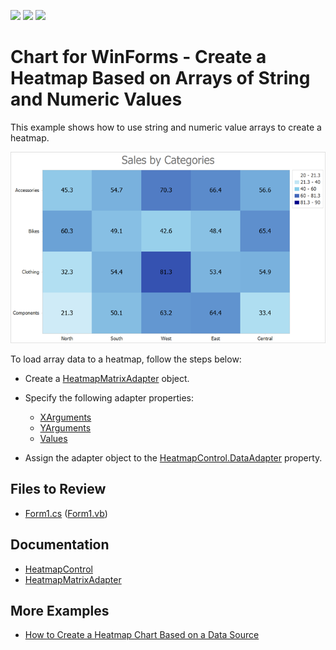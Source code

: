 <!-- default badges list -->
![](https://img.shields.io/endpoint?url=https://codecentral.devexpress.com/api/v1/VersionRange/417091466/21.2.2%2B)
[![](https://img.shields.io/badge/Open_in_DevExpress_Support_Center-FF7200?style=flat-square&logo=DevExpress&logoColor=white)](https://supportcenter.devexpress.com/ticket/details/T1036924)
[![](https://img.shields.io/badge/📖_How_to_use_DevExpress_Examples-e9f6fc?style=flat-square)](https://docs.devexpress.com/GeneralInformation/403183)
<!-- default badges end -->

# Chart for WinForms - Create a Heatmap Based on Arrays of String and Numeric Values

This example shows how to use string and numeric value arrays to create a heatmap.

![Resulting heatmap](Images/resulting-heatmap.png)

To load array data to a heatmap, follow the steps below:

- Create a [HeatmapMatrixAdapter](https://docs.devexpress.com/CoreLibraries/DevExpress.XtraCharts.Heatmap.HeatmapMatrixAdapter) object. 

- Specify the following adapter properties:

    - [XArguments](https://docs.devexpress.com/CoreLibraries/DevExpress.XtraCharts.Heatmap.HeatmapMatrixAdapter.XArguments)
    - [YArguments](https://docs.devexpress.com/CoreLibraries/DevExpress.XtraCharts.Heatmap.HeatmapMatrixAdapter.YArguments)
    - [Values](https://docs.devexpress.com/CoreLibraries/DevExpress.XtraCharts.Heatmap.HeatmapMatrixAdapter.Values)

- Assign the adapter object to the [HeatmapControl.DataAdapter](https://docs.devexpress.com/WindowsForms/DevExpress.XtraCharts.Heatmap.HeatmapControl.DataAdapter) property.

<!-- default file list -->
## Files to Review

- [Form1.cs](./CS/Form1.cs) ([Form1.vb](./VB/Form1.vb))

<!-- default file list end -->

## Documentation

- [HeatmapControl](https://docs.devexpress.com/WindowsForms/DevExpress.XtraCharts.Heatmap.HeatmapControl)
- [HeatmapMatrixAdapter](https://docs.devexpress.com/CoreLibraries/DevExpress.XtraCharts.Heatmap.HeatmapMatrixAdapter)

## More Examples

- [How to Create a Heatmap Chart Based on a Data Source](https://github.com/DevExpress-Examples/winforms-heatmap-bind-to-data-source)
